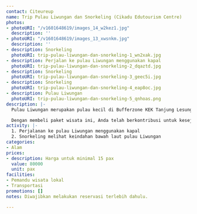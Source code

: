 ```yaml
---
contact: Citeureup
name: Trip Pulau Liwungan dan Snorkeling (Cikadu Edutourism Centre)
photos:
- photoURI: "/v1601648619/images_14_w2kez1.jpg"
  description: ''
- photoURI: "/v1601648619/images_13_xwsnkm.jpg"
  description: ''
- description: Snorkeling
  photoURI: trip-pulau-liwungan-dan-snorkeling-1_wn2xak.jpg
- description: Perjalan ke pulau Liwungan menggunakan kapal
  photoURI: trip-pulau-liwungan-dan-snorkeling-2_dqaztd.jpg
- description: Snorkeling
  photoURI: trip-pulau-liwungan-dan-snorkeling-3_geec5i.jpg
- description: Snorkeling
  photoURI: trip-pulau-liwungan-dan-snorkeling-4_eap8oc.jpg
- description: Pulau Liwungan
  photoURI: trip-pulau-liwungan-dan-snorkeling-5_qnhoas.png
description: |-
  Pulau Liwungan merupakan pulau kecil di Bufferzone KEK Tanjung Lesung, tepatnya di desa Citeureup. Keindahan pulau dan bawah lautnya menjadi daya tarik yang selalu dicari oleh para wisatawan. Nikmati petualangan seru menjelajah dan snorkeling di pulau Liwungan bersama pemandu wisata lokal.

  Dengan membeli paket wisata ini, Anda telah berkontribusi untuk kesejahteraan warga desa kami.
activity: |-
  1. Perjalanan ke pulau Liwungan menggunakan kapal
  2. Snorkeling melihat keindahan bawah laut pulau Liwungan
categories:
- Alam
prices:
- description: Harga untuk minimal 15 pax
  value: 80000
  unit: pax
facilities:
- Pemandu wisata lokal
- Transportasi
promotions: []
notes: Diwajibkan melakukan reservasi terlebih dahulu.

---
```

